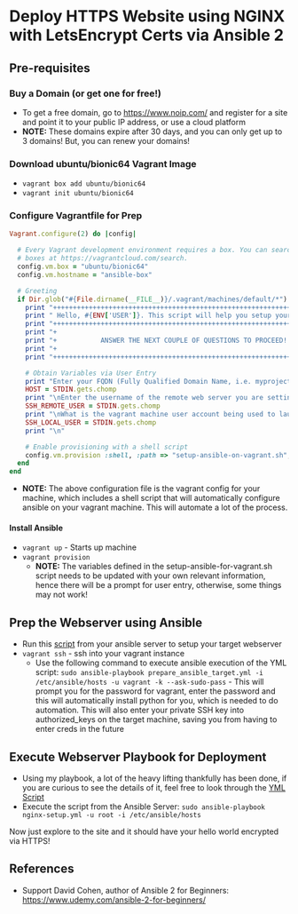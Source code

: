 # Deploy HTTPS Website using NGINX with LetsEncrypt Certs via Ansible 2

## Pre-requisites

### Buy a Domain (or get one for free!)
- To get a free domain, go to https://www.noip.com/ and register for a site and point it to your public IP address, or use a cloud platform
- **NOTE:** These domains expire after 30 days, and you can only get up to 3 domains! But, you can renew your domains!

### Download ubuntu/bionic64 Vagrant Image
- `vagrant box add ubuntu/bionic64`
- `vagrant init ubuntu/bionic64`

### Configure Vagrantfile for Prep
```ruby
Vagrant.configure(2) do |config|

  # Every Vagrant development environment requires a box. You can search for
  # boxes at https://vagrantcloud.com/search.
  config.vm.box = "ubuntu/bionic64"
  config.vm.hostname = "ansible-box"

  # Greeting
  if Dir.glob("#{File.dirname(__FILE__)}/.vagrant/machines/default/*").empty? || ARGV[0] == 'provision'
    print "+++++++++++++++++++++++++++++++++++++++++++++++++++++++++++++++++++++++++\n"
    print " Hello, #{ENV['USER']}. This script will help you setup your ansible server. \n"
    print "+++++++++++++++++++++++++++++++++++++++++++++++++++++++++++++++++++++++++\n"
    print "+                                                                       +\n"
    print "+           ANSWER THE NEXT COUPLE OF QUESTIONS TO PROCEED!!!           +\n"
    print "+                                                                       +\n"
    print "+++++++++++++++++++++++++++++++++++++++++++++++++++++++++++++++++++++++++\n"

    # Obtain Variables via User Entry
    print "Enter your FQDN (Fully Qualified Domain Name, i.e. myproject.com) and press [Enter]: " 
    HOST = STDIN.gets.chomp
    print "\nEnter the username of the remote web server you are setting up (i.e. root, user). This will be the user account we will be sshing into! Enter username and press [Enter]: "
    SSH_REMOTE_USER = STDIN.gets.chomp
    print "\nWhat is the vagrant machine user account being used to launch ansible playbooks, enter username and press [Enter]: "
    SSH_LOCAL_USER = STDIN.gets.chomp
    print "\n"

    # Enable provisioning with a shell script
    config.vm.provision :shell, :path => "setup-ansible-on-vagrant.sh", :args => [HOST, SSH_REMOTE_USER, SSH_LOCAL_USER]
  end
end
```
- **NOTE:** The above configuration file is the vagrant config for your machine, which includes a shell script that will automatically configure ansible on your vagrant machine. This will automate a lot of the process. 

#### Install Ansible
- `vagrant up` - Starts up machine
- `vagrant provision` 
   - **NOTE:** The variables defined in the setup-ansible-for-vagrant.sh script needs to be updated with your own relevant information, hence there will be a prompt for user entry, otherwise, some things may not work!

## Prep the Webserver using Ansible

- Run this [script](https://github.com/TAMUSA-ACM/ansible-flask-gunicorn-nginx/blob/master/prepare_ansible_target.yml) from your ansible server to setup your target webserver
- `vagrant ssh` - ssh into your vagrant instance
  - Use the following command to execute ansible execution of the YML script: `sudo ansible-playbook prepare_ansible_target.yml -i /etc/ansible/hosts -u vagrant -k --ask-sudo-pass` - This will prompt you for the password for vagrant, enter the password and this will automatically install python for you, which is needed to do automation. This will also enter your private SSH key into authorized_keys on the target machine, saving you from having to enter creds in the future
  
## Execute Webserver Playbook for Deployment
- Using my playbook, a lot of the heavy lifting thankfully has been done, if you are curious to see the details of it, feel free to look through the [YML Script](https://github.com/dveleztx/ansible-https-nginx-letsencrypt/blob/master/nginx-https/nginx-setup.yml)
- Execute the script from the Ansible Server: `sudo ansible-playbook nginx-setup.yml -u root -i /etc/ansible/hosts`

Now just explore to the site and it should have your hello world encrypted via HTTPS!

## References

- Support David Cohen, author of Ansible 2 for Beginners: https://www.udemy.com/ansible-2-for-beginners/
